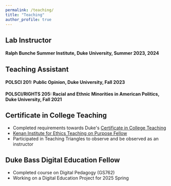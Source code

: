 ```yaml
---
permalink: /teaching/
title: "Teaching"
author_profile: true
---
```


## Lab Instructor
#### Ralph Bunche Summer Institute, Duke University, Summer 2023, 2024 


## Teaching Assistant

#### POLSCI 201: Public Opinion, Duke University, Fall 2023

#### POLSCI/RIGHTS 205: Racial and Ethnic Minorities in American Politics, Duke University, Fall 2021


## Certificate in College Teaching
+ Completed requirements towards Duke's [Certificate in College Teaching](https://gradschool.duke.edu/professional-development/programs/certificate-college-teaching/)
+ [Kenan Institute for Ethics Teaching on Purpose Fellow](https://kenan.ethics.duke.edu/teaching-on-purpose/#:~:text=Teaching%20on%20Purpose%20brings%20doctoral,will%20help%20their%20students%20flourish) 
+ Participated in Teaching Triangles to observe and be observed as an instructor 


## Duke Bass Digital Education Fellow
+ Completed course on Digital Pedagogy (GS762)
+ Working on a Digital Education Project for 2025 Spring

